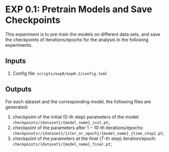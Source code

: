 # EXP 0.1: Pretrain Models and Save Checkpoints

This experiment is to pre-train the models on different data sets, and save the checkpoints of iterations/epochs for the analysis in the following experiments.

## Inputs

1. Config file: `scripts/exp0/exp0.1/config.toml`

## Outputs

For each dataset and the corresponding model, the following files are generated:

1. checkpoint of the initial ($0$-th step) parameters of the model: `checkpoints/{dataset}/{model_name}_init.pt`;
2. checkpoint of the parameters after $1-10$-th iterations/epochs: `checkpoints//{dataset}/{iter_or_epoch}/{model_name}_{time_step}.pt`;
3. checkpoint of the parameters at the final ($T$-th step) iteration/epoch: `checkpoints/{dataset}/{model_name}_final.pt`;

